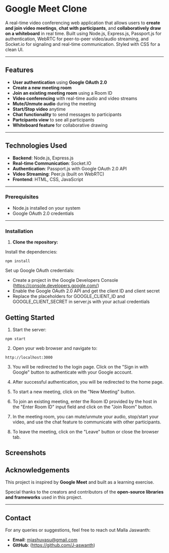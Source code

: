 # Google Meet Clone

A real-time video conferencing web application that allows users to **create and join video meetings**, **chat with participants**, and **collaboratively draw on a whiteboard** in real time. Built using Node.js, Express.js, Passport.js for authentication, WebRTC for peer-to-peer video/audio streaming, and Socket.io for signaling and real-time communication. Styled with CSS for a clean UI.

---

##  Features
- **User authentication** using **Google OAuth 2.0**
- **Create a new meeting room**
- **Join an existing meeting room** using a Room ID
- **Video conferencing** with real-time audio and video streams
- **Mute/Unmute audio** during the meeting
- **Start/Stop video** anytime
- **Chat functionality** to send messages to participants
- **Partcipants view** to see all participants 
- **Whiteboard feature** for collaborative drawing

---

## Technologies Used
- **Backend**: Node.js, Express.js
- **Real-time Communication**: Socket.IO
- **Authentication**: Passport.js with Google OAuth 2.0 API
- **Video Streaming**: Peer.js (built on WebRTC)
- **Frontend**: HTML, CSS, JavaScript

---



### Prerequisites
- Node.js installed on your system
- Google OAuth 2.0 credentials

---

### Installation

1. **Clone the repository:**
 
Install the dependencies:
```
npm install
```

Set up Google OAuth credentials:
- Create a project in the Google Developers Console (https://console.developers.google.com/)
- Enable the Google OAuth 2.0 API and get the client ID and client secret
- Replace the placeholders for GOOGLE_CLIENT_ID and GOOGLE_CLIENT_SECRET in server.js with your actual credentials

##  Getting Started

1. Start the server:
```
npm start
```

2. Open your web browser and navigate to:
```
http://localhost:3000
```

3. You will be redirected to the login page. Click on the "Sign in with Google" button to authenticate with your Google account.

4. After successful authentication, you will be redirected to the home page.

5. To start a new meeting, click on the "New Meeting" button.

6. To join an existing meeting, enter the Room ID provided by the host in the "Enter Room ID" input field and click on the "Join Room" button.

7. In the meeting room, you can mute/unmute your audio, stop/start your video, and use the chat feature to communicate with other participants.

8. To leave the meeting, click on the "Leave" button or close the browser tab.

## Screenshots

## Acknowledgements
This project is inspired by **Google Meet** and built as a learning exercise.  

Special thanks to the creators and contributors of the **open-source libraries and frameworks** used in this project.  

---

## Contact
For any queries or suggestions, feel free to reach out Malla Jaswanth:  

- **Email**: mjashuvasu@gmail.com
- **GitHub**: (https://github.com/J-aswanth)

